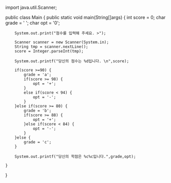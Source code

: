 import java.util.Scanner;

public class Main {
	public static void main(String[]args) {
		int score = 0;
		char grade = ' ';
		char opt = '0';
		
		System.out.print("점수를 입력해 주세요. >");
		
		Scanner scanner = new Scanner(System.in);
		String tmp = scanner.nextLine();
		score = Integer.parseInt(tmp);
		
		System.out.printf("당신의 점수는 %d입니다. \n",score);
		
		if(score >=90) {
			grade = 'a';
			if(score >= 98) {
				opt = '+';
			}
			else if(score < 94) {
				opt = '-';
			}
		}else if(score >= 80) {
			grade = 'b';
			if(score >= 88) {
				opt = '+';
			}else if(score < 84) {
				opt = '-';
			}
		}else {
			grade = 'c';
		}
		
		System.out.printf("당신의 학점은 %c%c입니다.",grade,opt);
		
	}
 }
